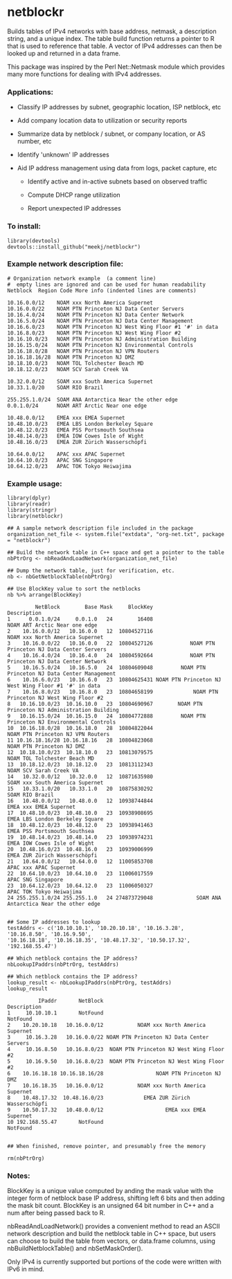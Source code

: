 # netblockr

Builds tables of IPv4 networks with base address, netmask, a
description string, and a unique index. The table build
function returns a pointer to R that is used to reference
that table. A vector of IPv4 addresses can then be looked up
and returned in a data frame.

This package was inspired by the Perl Net::Netmask module which provides many more functions for dealing with IPv4 addresses.

### Applications:

* Classify IP addresses by subnet, geographic location, ISP netblock, etc

* Add company location data to utilization or security reports

* Summarize data by netblock / subnet, or company location, or AS number, etc

* Identify 'unknown' IP addresses

* Aid IP address management using data from logs, packet capture, etc

  * Identify active and in-active subnets based on observed traffic

  * Compute DHCP range utilization

  * Report unexpected IP addresses


### To install: 

    library(devtools)
    devtools::install_github("meekj/netblockr")
	

### Example network description file:

	# Organization network example  (a comment line)
	#  empty lines are ignored and can be used for human readability
	Netblock  Region Code More info (indented lines are comments)

	10.16.0.0/12    NOAM xxx North America Supernet
	10.16.0.0/22    NOAM PTN Princeton NJ Data Center Servers
	10.16.4.0/24    NOAM PTN Princeton NJ Data Center Network
	10.16.5.0/24    NOAM PTN Princeton NJ Data Center Management
	10.16.6.0/23    NOAM PTN Princeton NJ West Wing Floor #1 '#' in data
	10.16.8.0/23    NOAM PTN Princeton NJ West Wing Floor #2
	10.16.10.0/23   NOAM PTN Princeton NJ Administration Building
	10.16.15.0/24   NOAM PTN Princeton NJ Environmental Controls
	10.16.18.0/28   NOAM PTN Princeton NJ VPN Routers
	10.16.18.16/28  NOAM PTN Princeton NJ DMZ
	10.18.10.0/23   NOAM TOL Tolchester Beach MD
	10.18.12.0/23   NOAM SCV Sarah Creek VA

	10.32.0.0/12    SOAM xxx South America Supernet
	10.33.1.0/20    SOAM RIO Brazil

    255.255.1.0/24  SOAM ANA Antarctica Near the other edge
    0.0.1.0/24      NOAM ART Arctic Near one edge

	10.48.0.0/12    EMEA xxx EMEA Supernet
	10.48.10.0/23   EMEA LBS London Berkeley Square
	10.48.12.0/23   EMEA PSS Portsmouth Southsea
	10.48.14.0/23   EMEA IOW Cowes Isle of Wight
	10.48.16.0/23   EMEA ZUR Zürich Wasserschöpfi

	10.64.0.0/12    APAC xxx APAC Supernet
	10.64.10.0/23   APAC SNG Singapore
	10.64.12.0/23   APAC TOK Tokyo Heiwajima


### Example usage:

	library(dplyr)
	library(readr)
	library(stringr)
	library(netblockr)

	## A sample network description file included in the package
	organization_net_file <- system.file("extdata", "org-net.txt", package = "netblockr")

	## Build the network table in C++ space and get a pointer to the table
	nbPtrOrg <- nbReadAndLoadNetwork(organization_net_file)

	## Dump the network table, just for verification, etc.
	nb <- nbGetNetblockTable(nbPtrOrg)

    ## Use BlockKey value to sort the netblocks
    nb %>% arrange(BlockKey)

             NetBlock        Base Mask     BlockKey                                          Description
	1      0.0.1.0/24     0.0.1.0   24        16408                        NOAM ART Arctic Near one edge
	2    10.16.0.0/12   10.16.0.0   12  10804527116                      NOAM xxx North America Supernet
	3    10.16.0.0/22   10.16.0.0   22  10804527126            NOAM PTN Princeton NJ Data Center Servers
	4    10.16.4.0/24   10.16.4.0   24  10804592664            NOAM PTN Princeton NJ Data Center Network
	5    10.16.5.0/24   10.16.5.0   24  10804609048         NOAM PTN Princeton NJ Data Center Management
	6    10.16.6.0/23   10.16.6.0   23  10804625431 NOAM PTN Princeton NJ West Wing Floor #1 '#' in data
	7    10.16.8.0/23   10.16.8.0   23  10804658199             NOAM PTN Princeton NJ West Wing Floor #2
	8   10.16.10.0/23  10.16.10.0   23  10804690967        NOAM PTN Princeton NJ Administration Building
	9   10.16.15.0/24  10.16.15.0   24  10804772888         NOAM PTN Princeton NJ Environmental Controls
	10  10.16.18.0/28  10.16.18.0   28  10804822044                    NOAM PTN Princeton NJ VPN Routers
	11 10.16.18.16/28 10.16.18.16   28  10804823068                            NOAM PTN Princeton NJ DMZ
	12  10.18.10.0/23  10.18.10.0   23  10813079575                         NOAM TOL Tolchester Beach MD
	13  10.18.12.0/23  10.18.12.0   23  10813112343                              NOAM SCV Sarah Creek VA
	14   10.32.0.0/12   10.32.0.0   12  10871635980                      SOAM xxx South America Supernet
	15   10.33.1.0/20   10.33.1.0   20  10875830292                                      SOAM RIO Brazil
	16   10.48.0.0/12   10.48.0.0   12  10938744844                               EMEA xxx EMEA Supernet
	17  10.48.10.0/23  10.48.10.0   23  10938908695                      EMEA LBS London Berkeley Square
	18  10.48.12.0/23  10.48.12.0   23  10938941463                         EMEA PSS Portsmouth Southsea
	19  10.48.14.0/23  10.48.14.0   23  10938974231                         EMEA IOW Cowes Isle of Wight
	20  10.48.16.0/23  10.48.16.0   23  10939006999                        EMEA ZUR Zürich Wasserschöpfi
	21   10.64.0.0/12   10.64.0.0   12  11005853708                               APAC xxx APAC Supernet
	22  10.64.10.0/23  10.64.10.0   23  11006017559                                   APAC SNG Singapore
	23  10.64.12.0/23  10.64.12.0   23  11006050327                             APAC TOK Tokyo Heiwajima
	24 255.255.1.0/24 255.255.1.0   24 274873729048              SOAM ANA Antarctica Near the other edge


	## Some IP addresses to lookup
	testAddrs <- c('10.10.10.1', '10.20.10.18', '10.16.3.28', '10.16.8.50', '10.16.9.50',
	'10.16.18.18', '10.16.18.35', '10.48.17.32', '10.50.17.32', '192.168.55.47')

	## Which netblock contains the IP address?
	nbLookupIPaddrs(nbPtrOrg, testAddrs)

    ## Which netblock contains the IP address?
    lookup_result <- nbLookupIPaddrs(nbPtrOrg, testAddrs)
    lookup_result

              IPaddr       NetBlock                               Description
	1     10.10.10.1       NotFound                                  NotFound
	2    10.20.10.18   10.16.0.0/12           NOAM xxx North America Supernet
	3     10.16.3.28   10.16.0.0/22 NOAM PTN Princeton NJ Data Center Servers
	4     10.16.8.50   10.16.8.0/23  NOAM PTN Princeton NJ West Wing Floor #2
	5     10.16.9.50   10.16.8.0/23  NOAM PTN Princeton NJ West Wing Floor #2
	6    10.16.18.18 10.16.18.16/28                 NOAM PTN Princeton NJ DMZ
	7    10.16.18.35   10.16.0.0/12           NOAM xxx North America Supernet
	8    10.48.17.32  10.48.16.0/23             EMEA ZUR Zürich Wasserschöpfi
	9    10.50.17.32   10.48.0.0/12                    EMEA xxx EMEA Supernet
	10 192.168.55.47       NotFound                                  NotFound


    ## When finished, remove pointer, and presumably free the memory

    rm(nbPtrOrg)

### Notes:

BlockKey is a unique value computed by anding the mask value with the
integer form of netblock base IP address, shifting left 6 bits and
then adding the mask bit count. BlockKey is an unsigned 64 bit number in C++ and a num after being passed back to R.

nbReadAndLoadNetwork() provides a convenient method to read an ASCII
network description and build the netblock table in C++ space, but
users can choose to build the table from vectors, or data.frame columns, using
nbBuildNetblockTable() and nbSetMaskOrder().

Only IPv4 is currently supported but portions of the code were written with IPv6 in mind.

